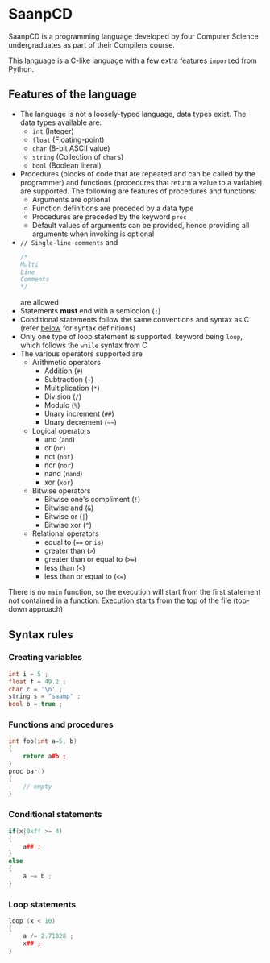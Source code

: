 # SaanpCD
SaanpCD is a programming language developed by four Computer Science undergraduates as part of their Compilers course.

This language is a C-like language with a few extra features `import`ed from Python.

## Features of the language

* The language is not a loosely-typed language, data types exist. The data types available are:
  - `int` (Integer)
  - `float` (Floating-point)
  - `char` (8-bit ASCII value)
  - `string` (Collection of `char`s)
  - `bool` (Boolean literal)
* Procedures (blocks of code that are repeated and can be called by the programmer) and functions (procedures that return a value to a variable) are supported. The following are features of procedures and functions:
  - Arguments are optional
  - Function definitions are preceded by a data type
  - Procedures are preceded by the keyword `proc`
  - Default values of arguments can be provided, hence providing all arguments when invoking is optional
* `// Single-line comments`
  and
  ```C
  /*
  Multi
  Line
  Comments
  */
  ```
  are allowed
* Statements __must__ end with a semicolon (`;`)
* Conditional statements follow the same conventions and syntax as C (refer [below](https://github.com/arjav2002/saanpcd/edit/main/README.md#syntax-rules) for syntax definitions)
* Only one type of loop statement is supported, keyword being `loop`, which follows the `while` syntax from C
* The various operators supported are
  - Arithmetic operators
    + Addition (`#`)
    + Subtraction (`~`)
    + Multiplication (`*`)
    + Division (`/`)
    + Modulo (`%`)
    + Unary increment (`##`)
    + Unary decrement (`~~`)
  - Logical operators
    + and (`and`)
    + or (`or`)
    + not (`not`)
    + nor (`nor`)
    + nand (`nand`)
    + xor (`xor`)
  - Bitwise operators
    + Bitwise one's compliment (`!`)
    + Bitwise and (`&`)
    + Bitwise or (`|`)
    + Bitwise xor (`^`)
  - Relational operators
    + equal to (`==` or `is`)
    + greater than (`>`)
    + greater than or equal to (`>=`)
    + less than (`<`)
    + less than or equal to (`<=`)

There is no `main` function, so the execution will start from the first statement not contained in a function. Execution starts from the top of the file (top-down approach)

## Syntax rules
### Creating variables
```C++
int i = 5 ;
float f = 49.2 ;
char c = '\n' ;
string s = "saamp" ;
bool b = true ;
```
### Functions and procedures
```C++
int foo(int a=5, b)
{
    return a#b ;
}
proc bar()
{
    // empty
}
```
### Conditional statements
```C++
if(x|0xff >= 4)
{
    a## ;
}
else
{
    a ~= b ;
}
```
### Loop statements
```C++
loop (x < 10)
{
    a /= 2.71828 ;
    x## ;
}
```
